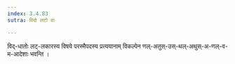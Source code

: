 ```yaml
---
index: 3.4.83
sutra: विदो लटो वा

---
```

विद्-धातोः लट्-लकारस्य विषये  परस्मैपदस्य प्रत्ययानाम् विकल्पेन  णल्-अतुस्-उस्-थल्-अथुस्-अ-णल्-व-म-आदेशाः भवन्ति ।